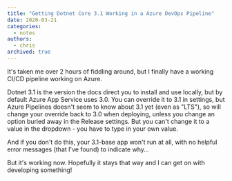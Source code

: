 ```yaml
---
title: "Getting Dotnet Core 3.1 Working in a Azure DevOps Pipeline"
date: 2020-03-21
categories:
  - notes
authors:
  - chris
archived: true
---
```


It's taken me over 2 hours of fiddling around, but I finally have a working CI/CD pipeline working on Azure.

Dotnet 3.1 is the version the docs direct you to install and use locally, but by default Azure App Service uses 3.0. You can override it to 3.1 in settings, but Azure Pipelines doesn't seem to know about 3.1 yet (even as "LTS"), so will change your override back to 3.0 when deploying, unless you change an option buried away in the Release settings. But you can't change it to a value in the dropdown - you have to type in your own value.

And if you don't do this, your 3.1-base app won't run at all, with no helpful error messages (that I've found) to indicate why…

But it's working now. Hopefully it stays that way and I can get on with developing something!
